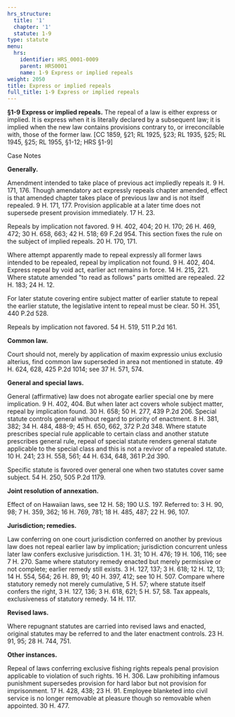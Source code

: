 ```yaml
---
hrs_structure:
  title: '1'
  chapter: '1'
  statute: 1-9
type: statute
menu:
  hrs:
    identifier: HRS_0001-0009
    parent: HRS0001
    name: 1-9 Express or implied repeals
weight: 2050
title: Express or implied repeals
full_title: 1-9 Express or implied repeals
---
```

**§1-9 Express or implied repeals.** The repeal of a law is either express or implied. It is express when it is literally declared by a subsequent law; it is implied when the new law contains provisions contrary to, or irreconcilable with, those of the former law. [CC 1859, §21; RL 1925, §23; RL 1935, §25; RL 1945, §25; RL 1955, §1-12; HRS §1-9]

Case Notes

**Generally.**

Amendment intended to take place of previous act impliedly repeals it. 9 H. 171, 176\. Though amendatory act expressly repeals chapter amended, effect is that amended chapter takes place of previous law and is not itself repealed. 9 H. 171, 177\. Provision applicable at a later time does not supersede present provision immediately. 17 H. 23.

Repeals by implication not favored. 9 H. 402, 404; 20 H. 170; 26 H. 469, 472; 30 H. 658, 663; 42 H. 518; 69 F.2d 954\. This section fixes the rule on the subject of implied repeals. 20 H. 170, 171.

Where attempt apparently made to repeal expressly all former laws intended to be repealed, repeal by implication not found. 9 H. 402, 404\. Express repeal by void act, earlier act remains in force. 14 H. 215, 221\. Where statute amended "to read as follows" parts omitted are repealed. 22 H. 183; 24 H. 12.

For later statute covering entire subject matter of earlier statute to repeal the earlier statute, the legislative intent to repeal must be clear. 50 H. 351, 440 P.2d 528.

Repeals by implication not favored. 54 H. 519, 511 P.2d 161.

**Common law.**

Court should not, merely by application of maxim expressio unius exclusio alterius, find common law superseded in area not mentioned in statute. 49 H. 624, 628, 425 P.2d 1014; see 37 H. 571, 574.

**General and special laws.**

General (affirmative) law does not abrogate earlier special one by mere implication. 9 H. 402, 404\. But when later act covers whole subject matter, repeal by implication found. 30 H. 658; 50 H. 277, 439 P.2d 206\. Special statute controls general without regard to priority of enactment. 8 H. 381, 382; 34 H. 484, 488-9; 45 H. 650, 662, 372 P.2d 348\. Where statute prescribes special rule applicable to certain class and another statute prescribes general rule, repeal of special statute renders general statute applicable to the special class and this is not a revivor of a repealed statute. 10 H. 241; 23 H. 558, 561; 44 H. 634, 648, 361 P.2d 390.

Specific statute is favored over general one when two statutes cover same subject. 54 H. 250, 505 P.2d 1179.

**Joint resolution of annexation.**

Effect of on Hawaiian laws, see 12 H. 58; 190 U.S. 197\. Referred to: 3 H. 90, 98; 7 H. 359, 362; 16 H. 769, 781; 18 H. 485, 487; 22 H. 96, 107.

**Jurisdiction; remedies.**

Law conferring on one court jurisdiction conferred on another by previous law does not repeal earlier law by implication; jurisdiction concurrent unless later law confers exclusive jurisdiction. 1 H. 31; 10 H. 476; 19 H. 106, 116; see 7 H. 270\. Same where statutory remedy enacted but merely permissive or not complete; earlier remedy still exists. 3 H. 127, 137; 3 H. 618; 12 H. 12, 13; 14 H. 554, 564; 26 H. 89, 91; 40 H. 397, 412; see 10 H. 507\. Compare where statutory remedy not merely cumulative, 5 H. 57; where statute itself confers the right, 3 H. 127, 136; 3 H. 618, 621; 5 H. 57, 58\. Tax appeals, exclusiveness of statutory remedy. 14 H. 117.

**Revised laws.**

Where repugnant statutes are carried into revised laws and enacted, original statutes may be referred to and the later enactment controls. 23 H. 91, 95; 28 H. 744, 751.

**Other instances.**

Repeal of laws conferring exclusive fishing rights repeals penal provision applicable to violation of such rights. 16 H. 306\. Law prohibiting infamous punishment supersedes provision for hard labor but not provision for imprisonment. 17 H. 428, 438; 23 H. 91\. Employee blanketed into civil service is no longer removable at pleasure though so removable when appointed. 30 H. 477.